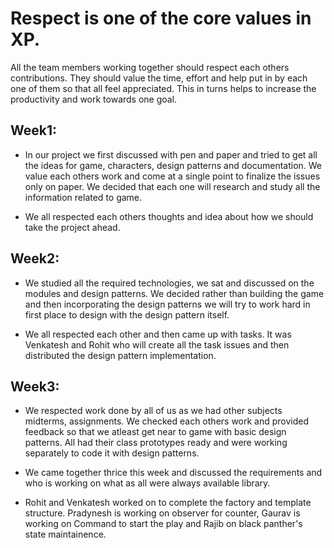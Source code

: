 # Respect is one of the core values in XP. 

All the team members working together should respect each others contributions. They should value the time, effort and help
put in by each one of them so that all feel appreciated.
This in turns helps to increase the productivity and work towards one goal.

## Week1:

* In our project we first discussed with pen and paper and tried to get all the ideas for game, characters, design patterns
and documentation. We value each others work and come at a single point to finalize the issues only on paper. We decided that
each one will research and study all the information related to game.

* We all respected each others thoughts and idea about how we should take the project ahead.

## Week2:
* We studied all the required technologies, we sat and discussed on the modules and design patterns. We decided rather than
building the game and then incorporating the design patterns we will try to work hard in first place to design with the design
pattern itself.

* We all respected each other and then came up with tasks. It was Venkatesh and Rohit who will create all the task issues and 
then distributed the design pattern implementation.

## Week3:
* We respected work done by all of us as we had other subjects midterms, assignments. We checked each others work and provided 
feedback so that we atleast get near to game with basic design patterns. All had their class prototypes ready and were working 
separately to code it with design patterns.

* We came together thrice this week and discussed the requirements and who is working on what as all were always available
library.

* Rohit and Venkatesh worked on to complete the factory and template structure. Pradynesh is working on observer for counter, Gaurav
is working on Command to start the play and Rajib on black panther's state maintainence.


